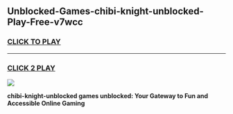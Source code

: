 
## Unblocked-Games-chibi-knight-unblocked-Play-Free-v7wcc
<h3>
<a href="https://premium76.site?title=chibi-knight-unblocked&ref=20M">CLICK TO PLAY</a></h3>
<hr>

<h3>
<a href="https://premium76.site?title=chibi-knight-unblocked&ref=20M">CLICK 2 PLAY</a>
  
</h3>

<a href="https://premium76.site?title=chibi-knight-unblocked&ref=19M"><img src="https://clearcache.store/games.png"></a>


**chibi-knight-unblocked games unblocked: Your Gateway to Fun and Accessible Online Gaming**
